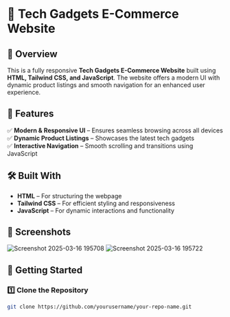 # 🛒 Tech Gadgets E-Commerce Website

## 🚀 Overview  
This is a fully responsive **Tech Gadgets E-Commerce Website** built using **HTML, Tailwind CSS, and JavaScript**. The website offers a modern UI with dynamic product listings and smooth navigation for an enhanced user experience.

## 🔹 Features  
✅ **Modern & Responsive UI** – Ensures seamless browsing across all devices  
✅ **Dynamic Product Listings** – Showcases the latest tech gadgets  
✅ **Interactive Navigation** – Smooth scrolling and transitions using JavaScript  

## 🛠️ Built With  
- **HTML** – For structuring the webpage  
- **Tailwind CSS** – For efficient styling and responsiveness  
- **JavaScript** – For dynamic interactions and functionality  

## 📸 Screenshots  

![Screenshot 2025-03-16 195708](https://github.com/user-attachments/assets/09f38133-d20b-4cae-9aaf-2d5e13b41b04)
![Screenshot 2025-03-16 195722](https://github.com/user-attachments/assets/5987beae-2155-4fc0-95af-c2a0ecf634e5)


## 🚀 Getting Started  

### 1️⃣ Clone the Repository  
```bash
git clone https://github.com/yourusername/your-repo-name.git


